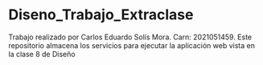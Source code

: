 # Diseno_Trabajo_Extraclase
Trabajo realizado por Carlos Eduardo Solís Mora. Carn: 2021051459.
Este repositorio almacena los servicios para ejecutar la aplicación web vista en la clase 8 de Diseño
